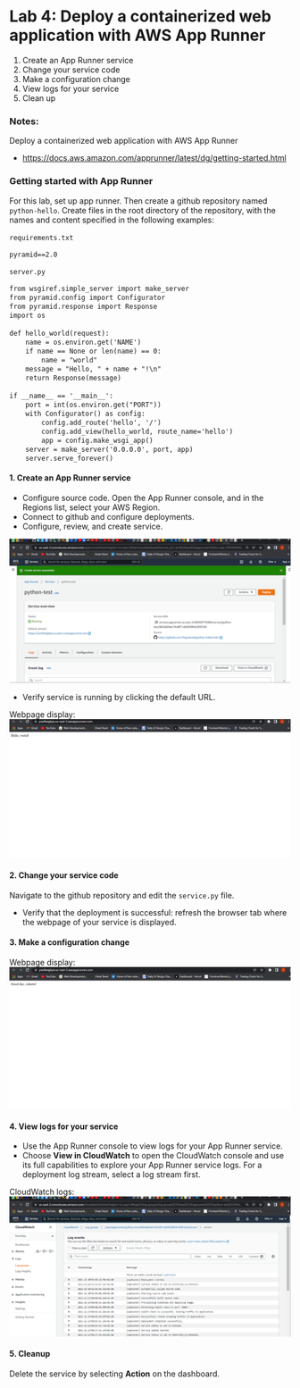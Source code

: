 # Lab 4: Deploy a containerized web application with AWS App Runner

1. Create an App Runner service
2. Change your service code
3. Make a configuration change
4. View logs for your service
5. Clean up

### Notes:

Deploy a containerized web application with AWS App Runner
* https://docs.aws.amazon.com/apprunner/latest/dg/getting-started.html

### Getting started with App Runner
For this lab, set up app runner. Then create a github repository named `python-hello`.
Create files in the root directory of the repository, with the names and content specified in the following examples:

`requirements.txt`
```
pyramid==2.0
```

`server.py`
```
from wsgiref.simple_server import make_server
from pyramid.config import Configurator
from pyramid.response import Response
import os

def hello_world(request):
    name = os.environ.get('NAME')
    if name == None or len(name) == 0:
        name = "world"
    message = "Hello, " + name + "!\n"
    return Response(message)

if __name__ == '__main__':
    port = int(os.environ.get("PORT"))
    with Configurator() as config:
        config.add_route('hello', '/')
        config.add_view(hello_world, route_name='hello')
        app = config.make_wsgi_app()
    server = make_server('0.0.0.0', port, app)
    server.serve_forever()
```

#### 1. Create an App Runner service

* Configure source code.
Open the App Runner console, and in the Regions list, select your AWS Region.
* Connect to github and configure deployments.
* Configure, review, and create service.

![App runner dashborad](images/apprunner.png)

* Verify service is running by clicking the default URL.

Webpage display:
![Service webpage](images/pythonweb.png)

#### 2. Change your service code
Navigate to the github repository and edit the `service.py` file.
* Verify that the deployment is successful: refresh the browser tab where the webpage of your service is displayed.

#### 3. Make a configuration change

Webpage display:
![Service webpage](images/pythonedit.png)

#### 4. View logs for your service

* Use the App Runner console to view logs for your App Runner service.
* Choose **View in CloudWatch** to open the CloudWatch console and use its full capabilities to explore your App Runner service logs. For a deployment log stream, select a log stream first.

CloudWatch logs:
![CloudWatch](images/cloudwatch.png)

#### 5. Cleanup

Delete the service by selecting **Action** on the dashboard.
